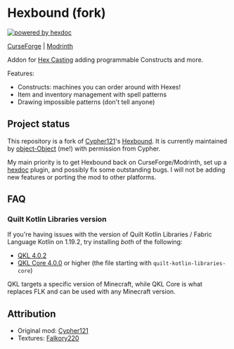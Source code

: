 # Hexbound (fork)

[![powered by hexdoc](https://img.shields.io/endpoint?url=https://hexxy.media/api/v0/badge/hexdoc?label=1)](https://hexbound.hexxy.media)

[CurseForge](https://curseforge.com/minecraft/mc-mods/hexbound-fork) | [Modrinth](https://modrinth.com/mod/hexbound-fork)

Addon for [Hex Casting](https://github.com/FallingColors/HexMod) adding programmable Constructs and more.

Features:

* Constructs: machines you can order around with Hexes!
* Item and inventory management with spell patterns
* Drawing impossible patterns (don't tell anyone)

## Project status

This repository is a fork of [Cypher121](https://github.com/Cypher121)'s [Hexbound](https://github.com/Cypher121/hexbound). It is currently maintained by [object-Object](https://github.com/object-Object) (me!) with permission from Cypher.

My main priority is to get Hexbound back on CurseForge/Modrinth, set up a [hexdoc](https://hexdoc.hexxy.media) plugin, and possibly fix some outstanding bugs. I will not be adding new features or porting the mod to other platforms.

## FAQ

### Quilt Kotlin Libraries version

If you're having issues with the version of Quilt Kotlin Libraries / Fabric Language Kotlin on 1.19.2, try installing *both* of the following:

* [QKL 4.0.2](https://modrinth.com/mod/qkl/version/1.0.2+kt.1.8.0+flk.1.9.0)
* [QKL Core 4.0.0](https://modrinth.com/mod/qkl/version/4.0.0+kt.1.9.23+flk.1.10.19) or higher (the file starting with `quilt-kotlin-libraries-core`)

QKL targets a specific version of Minecraft, while QKL Core is what replaces FLK and can be used with any Minecraft version.

## Attribution

* Original mod: [Cypher121](https://github.com/Cypher121)
* Textures: [Falkory220](https://github.com/Falkory220)
